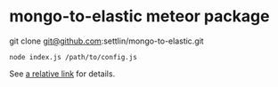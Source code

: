 # mongo-to-elastic meteor package

git clone git@github.com:settlin/mongo-to-elastic.git

```
node index.js /path/to/config.js
```

See [a relative link](config-example.js) for details.

